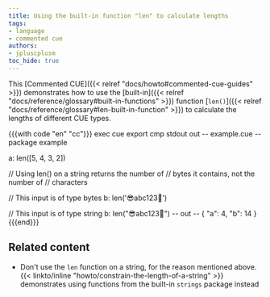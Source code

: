 ```yaml
---
title: Using the built-in function "len" to calculate lengths
tags:
- language
- commented cue
authors:
- jpluscplusm
toc_hide: true
---
```


This [Commented CUE]({{< relref "docs/howto#commented-cue-guides" >}})
demonstrates how to use the
[built-in]({{< relref "docs/reference/glossary#built-in-functions" >}})
function
[`len()`]({{< relref "docs/reference/glossary#len-built-in-function" >}})
to calculate the lengths of different CUE types.

{{{with code "en" "cc"}}}
exec cue export
cmp stdout out
-- example.cue --
package example

a: len([5, 4, 3, 2])

// Using len() on a string returns the number of
// bytes it contains, not the number of
// characters

// This input is of type bytes
b: len('😎abc123🥶')

// This input is of type string
b: len("😎abc123🥶")
-- out --
{
    "a": 4,
    "b": 14
}
{{{end}}}

## Related content

- Don't use the `len` function on a string, for the reason mentioned above.
  {{< linkto/inline "howto/constrain-the-length-of-a-string" >}}
  demonstrates using functions from the built-in `strings` package instead

